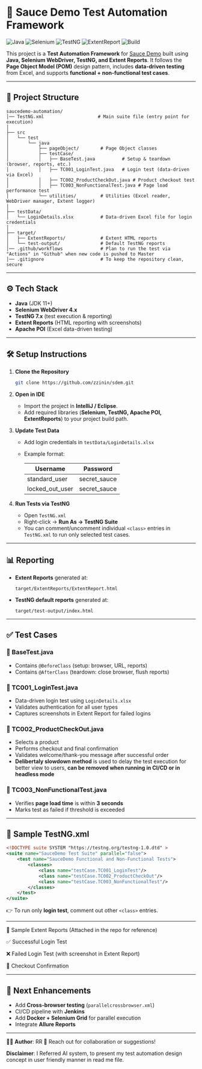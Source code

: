 # 🚀 Sauce Demo Test Automation Framework

![Java](https://img.shields.io/badge/Java-11%2B-blue)
![Selenium](https://img.shields.io/badge/Selenium-4.x-brightgreen)
![TestNG](https://img.shields.io/badge/TestNG-7.x-orange)
![ExtentReport](https://img.shields.io/badge/Reporting-Extent-lightgrey)
![Build](https://img.shields.io/badge/Build-Passing-success)

This project is a **Test Automation Framework** for [Sauce Demo](https://www.saucedemo.com/) built using **Java, Selenium WebDriver, TestNG, and Extent Reports**.
It follows the **Page Object Model (POM)** design pattern, includes **data-driven testing** from Excel, and supports **functional + non-functional test cases**.

---

## 📂 Project Structure

```
saucedemo-automation/
│── TestNG.xml                    # Main suite file (entry point for execution)
│
├── src
│   └── test
│       └── java
│           ├── pageObject/        # Page Object classes
│           ├── testCase/          
│           │   ├── BaseTest.java          # Setup & teardown (browser, reports, etc.)
│           │   ├── TC001_LoginTest.java   # Login test (data-driven via Excel)
│           │   ├── TC002_ProductCheckOut.java # Product checkout test
│           │   ├── TC003_NonFunctionalTest.java # Page load performance test
│           └── utilities/         # Utilities (Excel reader, WebDriver manager, Extent logger)
│
├── testData/
│   └── LoginDetails.xlsx          # Data-driven Excel file for login credentials
│
├── target/
│   ├── ExtentReports/             # Extent HTML reports
│   └── test-output/               # Default TestNG reports
│── .github/workflows              # Plan to run the test via "Actions" in "Github" when new code is pushed to Master     
│── .gitignore                     # To keep the repository clean, secure
```

---

## ⚙️ Tech Stack

* **Java** (JDK 11+)
* **Selenium WebDriver 4.x**
* **TestNG 7.x** (test execution & reporting)
* **Extent Reports** (HTML reporting with screenshots)
* **Apache POI** (Excel data-driven testing)

---

## 🛠️ Setup Instructions

1. **Clone the Repository**

   ```bash
   git clone https://github.com/zzinin/sdem.git
   
   ```

2. **Open in IDE**

   * Import the project in **IntelliJ / Eclipse**.
   * Add required libraries (**Selenium, TestNG, Apache POI, ExtentReports**) to your project build path.

3. **Update Test Data**

   * Add login credentials in `testData/LoginDetails.xlsx`
   * Example format:

     | Username          | Password      |
     | ----------------- | ------------- |
     | standard\_user    | secret\_sauce |
     | locked\_out\_user | secret\_sauce |

4. **Run Tests via TestNG**

   * Open `TestNG.xml`
   * Right-click → **Run As → TestNG Suite**
   * You can comment/uncomment individual `<class>` entries in `TestNG.xml` to run only selected test cases.

---

## 📊 Reporting

* **Extent Reports** generated at:

  ```
  target/ExtentReports/ExtentReport.html
  ```
* **TestNG default reports** generated at:

  ```
  target/test-output/index.html
  ```

---

## ✅ Test Cases

### 🔹 BaseTest.java

* Contains `@BeforeClass` (setup: browser, URL, reports)
* Contains `@AfterClass` (teardown: close browser, flush reports)

### 🔹 TC001\_LoginTest.java

* Data-driven login test using `LoginDetails.xlsx`
* Validates authentication for all user types
* Captures screenshots in Extent Report for failed logins

### 🔹 TC002\_ProductCheckOut.java

* Selects a product
* Performs checkout and final confirmation
* Validates welcome/thank-you message after successful order
* **Delibertaly slowdown method** is used to delay the test execution for better view to users, **can be removed when running in CI/CD or in headless mode**

### 🔹 TC003\_NonFunctionalTest.java

* Verifies **page load time** is within **3 seconds**
* Marks test as failed if threshold is exceeded

---

## 🔧 Sample TestNG.xml

```xml
<!DOCTYPE suite SYSTEM "https://testng.org/testng-1.0.dtd" >
<suite name="SauceDemo Test Suite" parallel="false">
    <test name="SauceDemo Functional and Non-Functional Tests">
        <classes>
            <class name="testCase.TC001_LoginTest"/>
            <class name="testCase.TC002_ProductCheckOut"/>
            <class name="testCase.TC003_NonFunctionalTest"/>
        </classes>
    </test>
</suite>
```

👉 To run only **login test**, comment out other `<class>` entries.

---
📸 Sample Extent Reports (Attached in the repo for reference)

✅ Successful Login Test

❌ Failed Login Test (with screenshot in Extent Report)

🛒 Checkout Confirmation

---
## 📌 Next Enhancements

* Add **Cross-browser testing** (`parallelcrossbrowser.xml`)
* CI/CD pipeline with **Jenkins**
* Add **Docker + Selenium Grid** for parallel execution
* Integrate **Allure Reports**

---

👨‍💻 **Author**: RR 
📧 Reach out for collaboration or suggestions!



**Disclaimer**: I Referred AI system, to present my test automation design concept in user friendly manner in read me file. 


